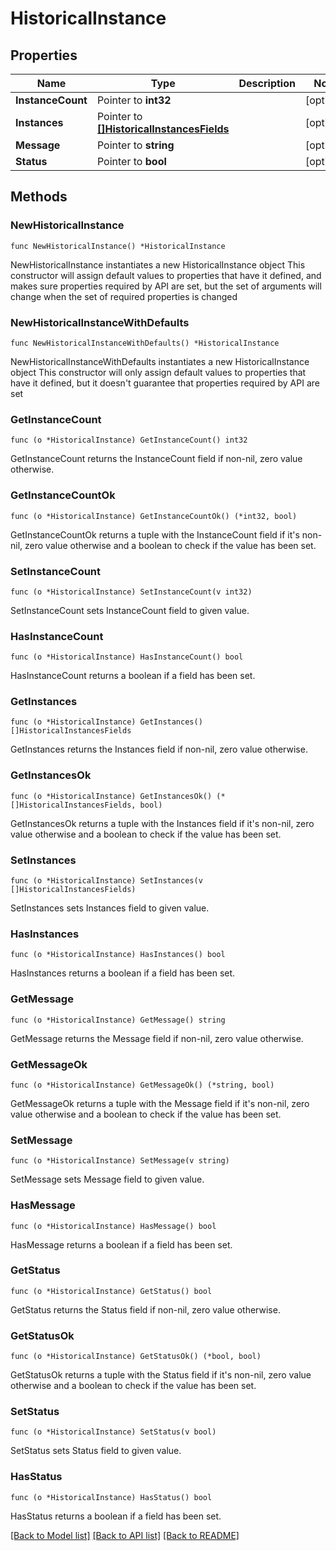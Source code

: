 # HistoricalInstance

## Properties

Name | Type | Description | Notes
------------ | ------------- | ------------- | -------------
**InstanceCount** | Pointer to **int32** |  | [optional] 
**Instances** | Pointer to [**[]HistoricalInstancesFields**](HistoricalInstancesFields.md) |  | [optional] 
**Message** | Pointer to **string** |  | [optional] 
**Status** | Pointer to **bool** |  | [optional] 

## Methods

### NewHistoricalInstance

`func NewHistoricalInstance() *HistoricalInstance`

NewHistoricalInstance instantiates a new HistoricalInstance object
This constructor will assign default values to properties that have it defined,
and makes sure properties required by API are set, but the set of arguments
will change when the set of required properties is changed

### NewHistoricalInstanceWithDefaults

`func NewHistoricalInstanceWithDefaults() *HistoricalInstance`

NewHistoricalInstanceWithDefaults instantiates a new HistoricalInstance object
This constructor will only assign default values to properties that have it defined,
but it doesn't guarantee that properties required by API are set

### GetInstanceCount

`func (o *HistoricalInstance) GetInstanceCount() int32`

GetInstanceCount returns the InstanceCount field if non-nil, zero value otherwise.

### GetInstanceCountOk

`func (o *HistoricalInstance) GetInstanceCountOk() (*int32, bool)`

GetInstanceCountOk returns a tuple with the InstanceCount field if it's non-nil, zero value otherwise
and a boolean to check if the value has been set.

### SetInstanceCount

`func (o *HistoricalInstance) SetInstanceCount(v int32)`

SetInstanceCount sets InstanceCount field to given value.

### HasInstanceCount

`func (o *HistoricalInstance) HasInstanceCount() bool`

HasInstanceCount returns a boolean if a field has been set.

### GetInstances

`func (o *HistoricalInstance) GetInstances() []HistoricalInstancesFields`

GetInstances returns the Instances field if non-nil, zero value otherwise.

### GetInstancesOk

`func (o *HistoricalInstance) GetInstancesOk() (*[]HistoricalInstancesFields, bool)`

GetInstancesOk returns a tuple with the Instances field if it's non-nil, zero value otherwise
and a boolean to check if the value has been set.

### SetInstances

`func (o *HistoricalInstance) SetInstances(v []HistoricalInstancesFields)`

SetInstances sets Instances field to given value.

### HasInstances

`func (o *HistoricalInstance) HasInstances() bool`

HasInstances returns a boolean if a field has been set.

### GetMessage

`func (o *HistoricalInstance) GetMessage() string`

GetMessage returns the Message field if non-nil, zero value otherwise.

### GetMessageOk

`func (o *HistoricalInstance) GetMessageOk() (*string, bool)`

GetMessageOk returns a tuple with the Message field if it's non-nil, zero value otherwise
and a boolean to check if the value has been set.

### SetMessage

`func (o *HistoricalInstance) SetMessage(v string)`

SetMessage sets Message field to given value.

### HasMessage

`func (o *HistoricalInstance) HasMessage() bool`

HasMessage returns a boolean if a field has been set.

### GetStatus

`func (o *HistoricalInstance) GetStatus() bool`

GetStatus returns the Status field if non-nil, zero value otherwise.

### GetStatusOk

`func (o *HistoricalInstance) GetStatusOk() (*bool, bool)`

GetStatusOk returns a tuple with the Status field if it's non-nil, zero value otherwise
and a boolean to check if the value has been set.

### SetStatus

`func (o *HistoricalInstance) SetStatus(v bool)`

SetStatus sets Status field to given value.

### HasStatus

`func (o *HistoricalInstance) HasStatus() bool`

HasStatus returns a boolean if a field has been set.


[[Back to Model list]](../README.md#documentation-for-models) [[Back to API list]](../README.md#documentation-for-api-endpoints) [[Back to README]](../README.md)


